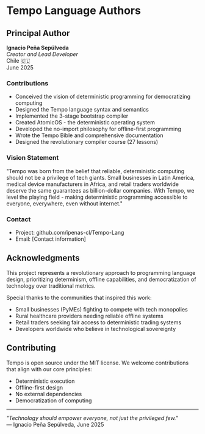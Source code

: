 # Tempo Language Authors

## Principal Author

**Ignacio Peña Sepúlveda**  
*Creator and Lead Developer*  
Chile 🇨🇱  
June 2025

### Contributions
- Conceived the vision of deterministic programming for democratizing computing
- Designed the Tempo language syntax and semantics
- Implemented the 3-stage bootstrap compiler
- Created AtomicOS - the deterministic operating system
- Developed the no-import philosophy for offline-first programming
- Wrote the Tempo Bible and comprehensive documentation
- Designed the revolutionary compiler course (27 lessons)

### Vision Statement
"Tempo was born from the belief that reliable, deterministic computing should not be a privilege of tech giants. Small businesses in Latin America, medical device manufacturers in Africa, and retail traders worldwide deserve the same guarantees as billion-dollar companies. With Tempo, we level the playing field - making deterministic programming accessible to everyone, everywhere, even without internet."

### Contact
- Project: github.com/ipenas-cl/Tempo-Lang
- Email: [Contact information]

## Acknowledgments

This project represents a revolutionary approach to programming language design, prioritizing determinism, offline capabilities, and democratization of technology over traditional metrics.

Special thanks to the communities that inspired this work:
- Small businesses (PyMEs) fighting to compete with tech monopolies
- Rural healthcare providers needing reliable offline systems
- Retail traders seeking fair access to deterministic trading systems
- Developers worldwide who believe in technological sovereignty

## Contributing

Tempo is open source under the MIT license. We welcome contributions that align with our core principles:
- Deterministic execution
- Offline-first design
- No external dependencies
- Democratization of computing

---

*"Technology should empower everyone, not just the privileged few."*  
— Ignacio Peña Sepúlveda, June 2025